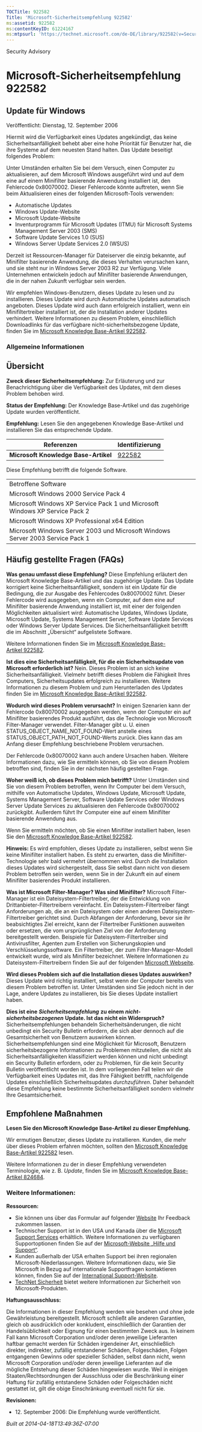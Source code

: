```yaml
---
TOCTitle: 922582
Title: 'Microsoft-Sicherheitsempfehlung 922582'
ms:assetid: 922582
ms:contentKeyID: 61224167
ms:mtpsurl: 'https://technet.microsoft.com/de-DE/library/922582(v=Security.10)'
---
```


Security Advisory

Microsoft-Sicherheitsempfehlung 922582
======================================

Update für Windows
------------------

Veröffentlicht: Dienstag, 12. September 2006

Hiermit wird die Verfügbarkeit eines Updates angekündigt, das keine Sicherheitsanfälligkeit behebt aber eine hohe Priorität für Benutzer hat, die ihre Systeme auf dem neuesten Stand halten. Das Update beseitigt folgendes Problem:

Unter Umständen erhalten Sie bei dem Versuch, einen Computer zu aktualisieren, auf dem Microsoft Windows ausgeführt wird und auf dem eine auf einem Minifilter basierende Anwendung installiert ist, den Fehlercode 0x80070002. Dieser Fehlercode könnte auftreten, wenn Sie beim Aktualisieren eines der folgenden Microsoft-Tools verwenden:

-   Automatische Updates
-   Windows Update-Website
-   Microsoft Update-Website
-   Inventurprogramm für Microsoft Updates (ITMU) für Microsoft Systems Management Server 2003 (SMS)
-   Software Update Services 1.0 (SUS)
-   Windows Server Update Services 2.0 (WSUS)

Derzeit ist Ressourcen-Manager für Dateiserver die einzig bekannte, auf Minifilter basierende Anwendung, die dieses Verhalten verursachen kann, und sie steht nur in Windows Server 2003 R2 zur Verfügung. Viele Unternehmen entwickeln jedoch auf Minifilter basierende Anwendungen, die in der nahen Zukunft verfügbar sein werden.

Wir empfehlen Windows-Benutzern, dieses Update zu lesen und zu installieren. Dieses Update wird durch Automatische Updates automatisch angeboten. Dieses Update wird auch dann erfolgreich installiert, wenn ein Minifiltertreiber installiert ist, der die Installation anderer Updates verhindert. Weitere Informationen zu diesem Problem, einschließlich Downloadlinks für das verfügbare nicht-sicherheitsbezogene Update, finden Sie im [Microsoft Knowledge Base-Artikel 922582](http://support.microsoft.com/kb/922582).

### Allgemeine Informationen

Übersicht
---------

**Zweck dieser Sicherheitsempfehlung:** Zur Erläuterung und zur Benachrichtigung über die Verfügbarkeit des Updates, mit dem dieses Problem behoben wird.

**Status der Empfehlung:** Der Knowledge Base-Artikel und das zugehörige Update wurden veröffentlicht.

**Empfehlung:** Lesen Sie den angegebenen Knowledge Base-Artikel und installieren Sie das entsprechende Update.

| Referenzen                           | Identifizierung                                  |
|--------------------------------------|--------------------------------------------------|
| **Microsoft Knowledge Base-Artikel** | [922582](http://support.microsoft.com/kb/922582) |

Diese Empfehlung betrifft die folgende Software.

|                                                                                |
|--------------------------------------------------------------------------------|
| Betroffene Software                                                            |
| Microsoft Windows 2000 Service Pack 4                                          |
| Microsoft Windows XP Service Pack 1 und Microsoft Windows XP Service Pack 2    |
| Microsoft Windows XP Professional x64 Edition                                  |
| Microsoft Windows Server 2003 und Microsoft Windows Server 2003 Service Pack 1 |

Häufig gestellte Fragen (FAQs)
------------------------------

**Was genau umfasst diese Empfehlung?**
Diese Empfehlung erläutert den Microsoft Knowledge Base-Artikel und das zugehörige Update. Das Update korrigiert keine Sicherheitsanfälligkeit, sondern ist ein Update für die Bedingung, die zur Ausgabe des Fehlercodes 0x80070002 führt. Dieser Fehlercode wird ausgegeben, wenn ein Computer, auf dem eine auf Minifilter basierende Anwendung installiert ist, mit einer der folgenden Möglichkeiten aktualisiert wird: Automatische Updates, Windows Update, Microsoft Update, Systems Management Server, Software Update Services oder Windows Server Update Services. Die Sicherheitsanfälligkeit betrifft die im Abschnitt „Übersicht“ aufgelistete Software.

Weitere Informationen finden Sie im [Microsoft Knowledge Base-Artikel 922582](http://support.microsoft.com/kb/922582).

**Ist dies eine Sicherheitsanfälligkeit, für die ein Sicherheitsupdate von Microsoft erforderlich ist?**
Nein. Dieses Problem ist an sich keine Sicherheitsanfälligkeit. Vielmehr betrifft dieses Problem die Fähigkeit Ihres Computers, Sicherheitsupdates erfolgreich zu installieren. Weitere Informationen zu diesem Problem und zum Herunterladen des Updates finden Sie im [Microsoft Knowledge Base-Artikel 922582](http://support.microsoft.com/kb/922582).

**Wodurch wird dieses Problem verursacht?**
In einigen Szenarien kann der Fehlercode 0x80070002 ausgegeben werden, wenn der Computer ein auf Minifilter basierendes Produkt ausführt, das die Technologie von Microsoft Filter-Manager verwendet. Filter-Manager gibt u. U. einen STATUS\_OBJECT\_NAME\_NOT\_FOUND-Wert anstelle eines STATUS\_OBJECT\_PATH\_NOT\_FOUND-Werts zurück. Dies kann das am Anfang dieser Empfehlung beschriebene Problem verursachen.

Der Fehlercode 0x80070002 kann auch andere Ursachen haben. Weitere Informationen dazu, wie Sie ermitteln können, ob Sie von diesem Problem betroffen sind, finden Sie in der nächsten häufig gestellten Frage.

**Woher weiß ich, ob dieses Problem mich betrifft?**
Unter Umständen sind Sie von diesem Problem betroffen, wenn Ihr Computer bei dem Versuch, mithilfe von Automatische Updates, Windows Update, Microsoft Update, Systems Management Server, Software Update Services oder Windows Server Update Services zu aktualisieren den Fehlercode 0x80070002 zurückgibt. Außerdem führt Ihr Computer eine auf einem Minifilter basierende Anwendung aus.

Wenn Sie ermitteln möchten, ob Sie einen Minifilter installiert haben, lesen Sie den [Microsoft Knowledge Base-Artikel 922582](http://support.microsoft.com/kb/922582).

**Hinweis:** Es wird empfohlen, dieses Update zu installieren, selbst wenn Sie keine Minifilter installiert haben. Es steht zu erwarten, dass die Minifilter-Technologie sehr bald vermehrt übernommen wird. Durch die Installation dieses Updates wird sichergestellt, dass Sie selbst dann nicht von diesem Problem betroffen sein werden, wenn Sie in der Zukunft ein auf einem Minifilter basierendes Produkt installieren.

**Was ist Microsoft Filter-Manager? Was sind Minifilter?**
Microsoft Filter-Manager ist ein Dateisystem-Filtertreiber, der die Entwicklung von Drittanbieter-Filtertreibern vereinfacht. Ein Dateisystem-Filtertreiber fängt Anforderungen ab, die an ein Dateisystem oder einen anderen Dateisystem-Filtertreiber gerichtet sind. Durch Abfangen der Anforderung, bevor sie ihr beabsichtigtes Ziel erreicht, kann der Filtertreiber Funktionen ausweiten oder ersetzen, die vom ursprünglichen Ziel von der Anforderung bereitgestellt werden. Beispiele für Dateisystem-Filtertreiber sind Antivirusfilter, Agenten zum Erstellen von Sicherungskopien und Verschlüsselungssoftware. Ein Filtertreiber, der zum Filter-Manager-Modell entwickelt wurde, wird als Minifilter bezeichnet. Weitere Informationen zu Dateisystem-Filtertreibern finden Sie auf der folgenden [Microsoft Webseite](http://go.microsoft.com/fwlink/?linkid=72993).

**Wird dieses Problem sich auf die Installation dieses Updates auswirken?**
Dieses Update wird richtig installiert, selbst wenn der Computer bereits von diesem Problem betroffen ist. Unter Umständen sind Sie jedoch nicht in der Lage, andere Updates zu installieren, bis Sie dieses Update installiert haben.

**Dies ist eine** ***Sicherheitsempfehlung*** **zu einem** ***nicht-sicherheitsbezogenen*** **Update. Ist das nicht ein Widerspruch?**
Sicherheitsempfehlungen behandeln Sicherheitsänderungen, die nicht unbedingt ein Security Bulletin erfordern, die sich aber dennoch auf die Gesamtsicherheit von Benutzern auswirken können. Sicherheitsempfehlungen sind eine Möglichkeit für Microsoft, Benutzern sicherheitsbezogene Informationen zu Problemen mitzuteilen, die nicht als Sicherheitsanfälligkeiten klassifiziert werden können und nicht unbedingt ein Security Bulletin erfordern, oder zu Problemen, für die kein Security Bulletin veröffentlicht worden ist. In dem vorliegenden Fall teilen wir die Verfügbarkeit eines Updates mit, das Ihre Fähigkeit betrifft, nachfolgende Updates einschließlich Sicherheitsupdates *durchzuführen*. Daher behandelt diese Empfehlung keine bestimmte Sicherheitsanfälligkeit sondern vielmehr Ihre Gesamtsicherheit.

Empfohlene Maßnahmen
--------------------

**Lesen Sie den Microsoft Knowledge Base-Artikel zu dieser Empfehlung.**

Wir ermutigen Benutzer, dieses Update zu installieren. Kunden, die mehr über dieses Problem erfahren möchten, sollten den [Microsoft Knowledge Base-Artikel 922582](http://support.microsoft.com/kb/922582) lesen.

Weitere Informationen zu der in dieser Empfehlung verwendeten Terminologie, wie z. B. *Update*, finden Sie im [Microsoft Knowledge Base-Artikel 824684](http://support.microsoft.com/kb/824684).

### Weitere Informationen:

**Ressourcen:**

-   Sie können uns über das Formular auf folgender [Website](https://support.microsoft.com/common/survey.aspx?scid=sw;en;1257&showpage=1&ws=technet&sd=tech) Ihr Feedback zukommen lassen.
-   Technischer Support ist in den USA und Kanada über die [Microsoft Support Services](http://go.microsoft.com/fwlink/?linkid=21131) erhältlich. Weitere Informationen zu verfügbaren Supportoptionen finden Sie auf der [Microsoft-Website „Hilfe und Support“](http://support.microsoft.com/).
-   Kunden außerhalb der USA erhalten Support bei ihren regionalen Microsoft-Niederlassungen. Weitere Informationen dazu, wie Sie Microsoft in Bezug auf internationale Supportfragen kontaktieren können, finden Sie auf der [International Support-Website](http://go.microsoft.com/fwlink/?linkid=21155).
-   [TechNet Sicherheit](http://www.microsoft.com/germany/technet/sicherheit/default.mspx) bietet weitere Informationen zur Sicherheit von Microsoft-Produkten.

**Haftungsausschluss:**

Die Informationen in dieser Empfehlung werden wie besehen und ohne jede Gewährleistung bereitgestellt. Microsoft schließt alle anderen Garantien, gleich ob ausdrücklich oder konkludent, einschließlich der Garantien der Handelsüblichkeit oder Eignung für einen bestimmten Zweck aus. In keinem Fall kann Microsoft Corporation und/oder deren jeweilige Lieferanten haftbar gemacht werden für Schäden irgendeiner Art, einschließlich direkter, indirekter, zufällig entstandener Schäden, Folgeschäden, Folgen entgangenen Gewinns oder spezieller Schäden, selbst dann nicht, wenn Microsoft Corporation und/oder deren jeweilige Lieferanten auf die mögliche Entstehung dieser Schäden hingewiesen wurde. Weil in einigen Staaten/Rechtsordnungen der Ausschluss oder die Beschränkung einer Haftung für zufällig entstandene Schäden oder Folgeschäden nicht gestattet ist, gilt die obige Einschränkung eventuell nicht für sie.

**Revisionen:**

-   12. September 2006: Die Empfehlung wurde veröffentlicht.

*Built at 2014-04-18T13:49:36Z-07:00*
